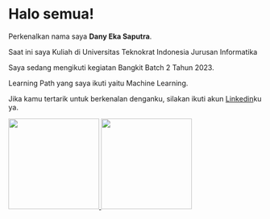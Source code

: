 # Halo semua! 

Perkenalkan nama saya **Dany Eka Saputra**.


Saat ini saya Kuliah di Universitas Teknokrat Indonesia Jurusan Informatika 

Saya sedang mengikuti kegiatan Bangkit Batch 2 Tahun 2023.

Learning Path yang saya ikuti yaitu Machine Learning.

Jika kamu tertarik untuk berkenalan denganku, silakan ikuti akun [Linkedin](https://www.linkedin.com/in/dany-eka-saputra)ku ya.

<p align="left">
<a href="https://github.com/danyeka">
  <img height="180em" src="https://github-readme-stats-eight-theta.vercel.app/api?username=danyeka&show_icons=true&theme=algolia&include_all_commits=true&count_private=true"/>
  <img height="180em" src="https://github-readme-stats-eight-theta.vercel.app/api/top-langs/?username=danyeka&layout=compact&langs_count=8&theme=algolia"/>
</a>
</p>
